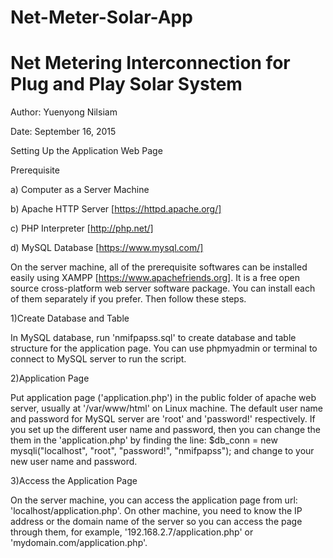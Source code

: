 # Net-Meter-Solar-App
# Net Metering Interconnection for Plug and Play Solar System

Author: Yuenyong Nilsiam

Date: September 16, 2015

Setting Up the Application Web Page

Prerequisite
 
 a) Computer as a Server Machine
 
 b) Apache HTTP Server [https://httpd.apache.org/]
 
 c) PHP Interpreter [http://php.net/]
 
 d) MySQL Database [https://www.mysql.com/]

On the server machine, all of the prerequisite softwares can be installed easily using XAMPP [https://www.apachefriends.org]. It is a free open source cross-platform web server software package. You can install each of them separately if you prefer. Then follow these steps.

1)Create Database and Table

In MySQL database, run 'nmifpapss.sql' to create database and table structure for the application page. You can use phpmyadmin or terminal to connect to MySQL server to run the script.

2)Application Page

Put application page ('application.php') in the public folder of apache web server, usually at '/var/www/html' on Linux machine. The default user name and password for MySQL server are 'root' and 'password!' respectively. If you set up the different user name and password, then you can change the them in the 'application.php' by finding the line: 
$db_conn = new mysqli("localhost", "root", "password!", "nmifpapss");
and change to your new user name and password.

3)Access the Application Page

On the server machine, you can access the application page from url: 'localhost/application.php'. On other machine, you need to know the IP address or the domain name of the server so you can access the page through them, for example, '192.168.2.7/application.php' or 'mydomain.com/application.php'.

